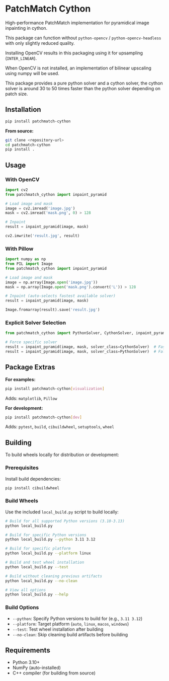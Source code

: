# PatchMatch Cython

High-performance PatchMatch implementation for pyramidical image inpainting in cython.

This package can function without `python-opencv` / `python-opencv-headless` with only slightly reduced quality.

Installing OpenCV results in this packaging using it for upsampling (`INTER_LINEAR`).

When OpenCV is not installed, an implementation of bilinear upscaling using numpy will be used.

This package provides a pure python solver and a cython solver, the cython solver is 
around 30 to 50 times faster than the python solver depending on patch size.

## Installation

```bash
pip install patchmatch-cython
```

**From source:**
```bash
git clone <repository-url>
cd patchmatch-cython
pip install .
```

## Usage

### With OpenCV

```python
import cv2
from patchmatch_cython import inpaint_pyramid

# Load image and mask
image = cv2.imread('image.jpg')
mask = cv2.imread('mask.png', 0) > 128

# Inpaint
result = inpaint_pyramid(image, mask)

cv2.imwrite('result.jpg', result)
```

### With Pillow

```python
import numpy as np
from PIL import Image
from patchmatch_cython import inpaint_pyramid

# Load image and mask  
image = np.array(Image.open('image.jpg'))
mask = np.array(Image.open('mask.png').convert('L')) > 128

# Inpaint (auto-selects fastest available solver)
result = inpaint_pyramid(image, mask)

Image.fromarray(result).save('result.jpg')
```

### Explicit Solver Selection

```python
from patchmatch_cython import PythonSolver, CythonSolver, inpaint_pyramid

# Force specific solver
result = inpaint_pyramid(image, mask, solver_class=CythonSolver)  # Fast
result = inpaint_pyramid(image, mask, solver_class=PythonSolver)  # Fallback
```

## Package Extras

**For examples:**

```bash
pip install patchmatch-cython[visualization]
```

Adds: `matplotlib`, `Pillow`

**For development:**

```bash
pip install patchmatch-cython[dev]
```

Adds: `pytest`, `build`, `cibuildwheel`, `setuptools`, `wheel`

## Building

To build wheels locally for distribution or development:

### Prerequisites

Install build dependencies:

```bash
pip install cibuildwheel
```

### Build Wheels

Use the included `local_build.py` script to build locally:

```bash
# Build for all supported Python versions (3.10-3.13)
python local_build.py

# Build for specific Python versions
python local_build.py --python 3.11 3.12

# Build for specific platform
python local_build.py --platform linux

# Build and test wheel installation
python local_build.py --test

# Build without cleaning previous artifacts
python local_build.py --no-clean

# View all options
python local_build.py --help
```

### Build Options

- `--python`: Specify Python versions to build for (e.g., `3.11 3.12`)
- `--platform`: Target platform (`auto`, `linux`, `macos`, `windows`)
- `--test`: Test wheel installation after building
- `--no-clean`: Skip cleaning build artifacts before building


## Requirements

- Python 3.10+
- NumPy (auto-installed)
- C++ compiler (for building from source)